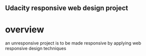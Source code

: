 ## Udacity responsive web design project

# overview 
an unresponsive project is to be made responsive by applying web responsive design techniques


